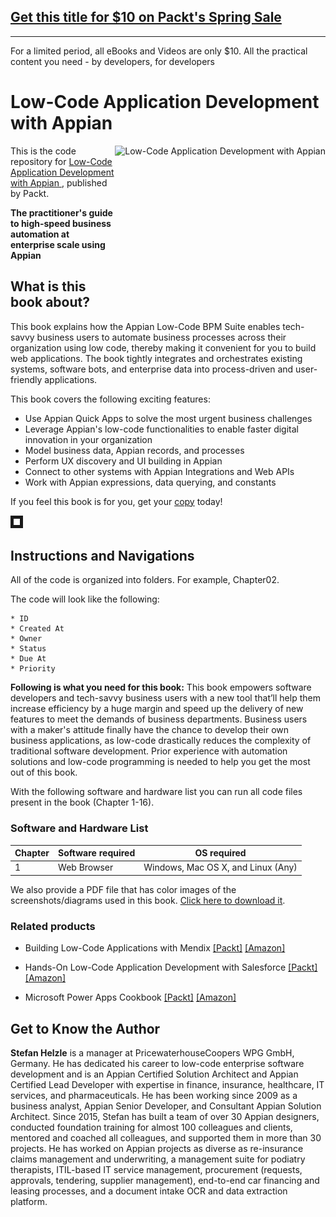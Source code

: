 ## [Get this title for $10 on Packt's Spring Sale](https://www.packt.com/B16319?utm_source=github&utm_medium=packt-github-repo&utm_campaign=spring_10_dollar_2022)
-----
For a limited period, all eBooks and Videos are only $10. All the practical content you need \- by developers, for developers

# Low-Code Application Development with Appian 

<a href="https://www.packtpub.com/product/low-code-application-development-with-appian/9781800205628?utm_source=github&utm_medium=repository&utm_campaign="><img src="https://static.packt-cdn.com/products/9781800205628/cover/smaller" alt="Low-Code Application Development with Appian " height="256px" align="right"></a>

This is the code repository for [Low-Code Application Development with Appian ](https://www.packtpub.com/product/low-code-application-development-with-appian/9781800205628?utm_source=github&utm_medium=repository&utm_campaign=), published by Packt.

**The practitioner's guide to high-speed business automation at enterprise scale using Appian**

## What is this book about?
This book explains how the Appian Low-Code BPM Suite enables tech-savvy business users to automate business processes across their organization using low code, thereby making it convenient for you to build web applications. The book tightly integrates and orchestrates existing systems, software bots, and enterprise data into process-driven and user-friendly applications.

This book covers the following exciting features:
* Use Appian Quick Apps to solve the most urgent business challenges
*  Leverage Appian's low-code functionalities to enable faster digital innovation in your organization
*  Model business data, Appian records, and processes
*  Perform UX discovery and UI building in Appian
*  Connect to other systems with Appian Integrations and Web APIs
*  Work with Appian expressions, data querying, and constants


If you feel this book is for you, get your [copy](https://www.amazon.com/dp/1800205627) today!

<a href="https://www.packtpub.com/?utm_source=github&utm_medium=banner&utm_campaign=GitHubBanner"><img src="https://raw.githubusercontent.com/PacktPublishing/GitHub/master/GitHub.png" 
alt="https://www.packtpub.com/" border="5" /></a>

## Instructions and Navigations
All of the code is organized into folders. For example, Chapter02.

The code will look like the following:
```
* ID
* Created At
* Owner
* Status
* Due At
* Priority
```

**Following is what you need for this book:**
This book empowers software developers and tech-savvy business users with a new tool that’ll help them increase efficiency by a huge margin and speed up the delivery of new features to meet the demands of business departments. Business users with a maker's attitude finally have the chance to develop their own business applications, as low-code drastically reduces the complexity of traditional software development. Prior experience with automation solutions and low-code programming is needed to help you get the most out of this book.

With the following software and hardware list you can run all code files present in the book (Chapter 1-16).
### Software and Hardware List
| Chapter | Software required | OS required |
| -------- | ------------------------------------ | ----------------------------------- |
| 1 | Web Browser | Windows, Mac OS X, and Linux (Any) |


We also provide a PDF file that has color images of the screenshots/diagrams used in this book. [Click here to download it](https://static.packt-cdn.com/downloads/9781800205628_ColorImages.pdf).

### Related products
* Building Low-Code Applications with Mendix  [[Packt]](https://www.packtpub.com/product/building-low-code-applications-with-mendix/9781800201422?utm_source=github&utm_medium=repository&utm_campaign=) [[Amazon]](https://www.amazon.com/dp/1800201427)

* Hands-On Low-Code Application Development with Salesforce  [[Packt]](https://www.packtpub.com/product/hands-on-low-code-application-development-with-salesforce/9781800209770?utm_source=github&utm_medium=repository&utm_campaign=) [[Amazon]](https://www.amazon.com/dp/1800209770)

* Microsoft Power Apps Cookbook  [[Packt]](https://www.packtpub.com/product/microsoft-power-apps-cookbook/9781800569553?utm_source=github&utm_medium=repository&utm_campaign=) [[Amazon]](https://www.amazon.com/dp/1800569556)



## Get to Know the Author
**Stefan Helzle**
is a manager at PricewaterhouseCoopers WPG GmbH, Germany. He has dedicated his career to low-code enterprise software development and is an Appian Certified Solution Architect and Appian Certified Lead Developer with expertise in finance, insurance, healthcare, IT services, and pharmaceuticals. He has been working since 2009 as a business analyst, Appian Senior Developer, and Consultant Appian Solution Architect. Since 2015, Stefan has built a team of over 30 Appian designers, conducted foundation training for almost 100 colleagues and clients, mentored and coached all colleagues, and supported them in more than 30 projects. He has worked on Appian projects as diverse as re-insurance claims management and underwriting, a management suite for podiatry therapists, ITIL-based IT service management, procurement (requests, approvals, tendering, supplier management), end-to-end car financing and leasing processes, and a document intake OCR and data extraction platform.



